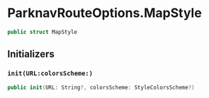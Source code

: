 # ParknavRouteOptions.MapStyle

``` swift
public struct MapStyle 
```

## Initializers

### `init(URL:colorsScheme:)`

``` swift
public init(URL: String?, colorsScheme: StyleColorsScheme?) 
```

